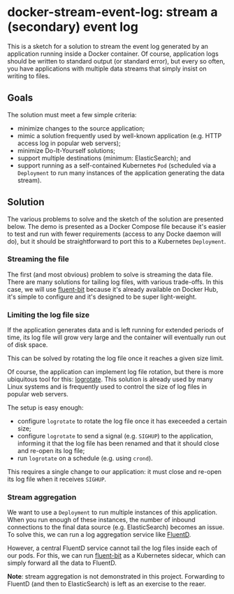 # docker-stream-event-log: stream a (secondary) event log

This is a sketch for a solution to stream the event log generated by an
application running inside a Docker container.  Of course, application logs
should be written to standard output (or standard error), but every so often,
you have applications with multiple data streams that simply insist on writing
to files.

## Goals

The solution must meet a few simple criteria:

- minimize changes to the source application;
- mimic a solution frequently used by well-known application (e.g. HTTP access
  log in popular web servers);
- minimize Do-It-Yourself solutions;
- support multiple destinations (minimum: ElasticSearch); and
- support running as a self-contained Kubernetes `Pod` (scheduled via a
  `Deployment` to run many instances of the application generating the data
  stream).

## Solution

The various problems to solve and the sketch of the solution are presented
below.  The demo is presented as a Docker Compose file because it's easier to
test and run with fewer requirements (access to any Docke daemon will do), but
it should be straightforward to port this to a Kubernetes `Deployment`.

### Streaming the file

The first (and most obvious) problem to solve is streaming the data file.
There are many solutions for tailing log files, with various trade-offs.  In
this case, we will use [fluent-bit](https://github.com/fluent/fluent-bit)
because it's already available on Docker Hub, it's simple to configure and it's
designed to be super light-weight.

### Limiting the log file size

If the application generates data and is left running for extended periods of
time, its log file will grow very large and the container will eventually run
out of disk space.

This can be solved by rotating the log file once it reaches a given size limit.

Of course, the application can implement log file rotation, but there is more
ubiquitous tool for this: [logrotate](https://github.com/logrotate/logrotate).
This solution is already used by many Linux systems and is frequently used to
control the size of log files in popular web servers.

The setup is easy enough:

- configure `logrotate` to rotate the log file once it has execeeded a certain
  size;
- configure `logrotate` to send a signal (e.g. `SIGHUP`) to the application,
  informing it that the log file has been renamed and that it should close and
  re-open its log file;
- run `logrotate` on a schedule (e.g. using `crond`).

This requires a single change to our application: it must close and re-open its
log file when it receives `SIGHUP`.

### Stream aggregation

We want to use a ``Deployment`` to run multiple instances of this application.
When you run enough of these instances, the number of inbound connections to
the final data source (e.g. ElasticSearch) becomes an issue.  To solve this, we
can run a log aggregation service like [FluentD](https://www.fluentd.org/).

However, a central FluentD service cannot tail the log files inside each of our
pods.  For this, we can run [fluent-bit](https://github.com/fluent/fluent-bit)
as a Kubernetes sidecar, which can simply forward all the data to FluentD.

**Note**: stream aggregation is not demonstrated in this project.  Forwarding
  to FluentD (and then to ElasticSearch) is left as an exercise to the reaer.

